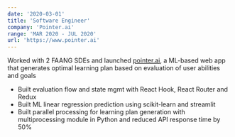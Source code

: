 ```yaml
---
date: '2020-03-01'
title: 'Software Engineer'
company: 'Pointer.ai'
range: 'MAR 2020 - JUL 2020'
url: 'https://www.pointer.ai'
---
```


Worked with 2 FAANG SDEs and launched [pointer.ai](https://www.pointer.ai), a ML-based web app that generates optimal learning plan based on evaluation of user abilities and goals

- Built evaluation flow and state mgmt with React Hook, React Router and Redux
- Built ML linear regression prediction using scikit-learn and streamlit
- Built parallel processing for learning plan generation with multiprocessing module in Python and reduced API response time by 50%
